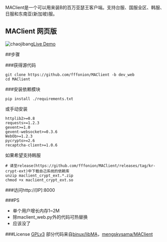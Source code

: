 ﻿MAClient是一个可以用来装B的百万亚瑟王客户端。支持台服、国服全区、韩服、日服和东南亚(新加坡)服。

## MAClient 网页版
![chaojibang](http://ww1.sinaimg.cn/bmiddle/436919cbjw1ebx3ktnokkg200m00k741.gif)[Live Demo](http://ma.mengsky.net/)

##步骤

###获得源代码

```shell
git clone https://github.com/fffonion/MAClient -b dev_web
cd MAClient
```

###安装依赖模块

```shell
pip install ./requirements.txt
```

或手动安装
```
httplib2>=0.8
requests>=1.2.3
gevent>=1.0
gevent-websocket>=0.3.6
WebOb>=1.2.3
pycrypto>=2.6
recaptcha-client>=1.0.6
```

如果希望支持韩服
```
# 请至release(https://github.com/fffonion/MAClient/releases/tag/kr-crypt-ext)中下载自己系统的依赖库
unzip maclient_crypt_ext.*.zip
chmod +x maclient_crypt_ext.so
```

###访问http://[IP]:8000

###PS
* 单个用户增长内存1~2M
* 除maclient_web.py外的代码可热替换
* 应该没了

###License
[GPLv3](LICENSE)
部分代码来自[binux/libMA](https://github.com/binux/libMA)，[mengskysama/MAClient](https://github.com/mengskysama/MAClient)
